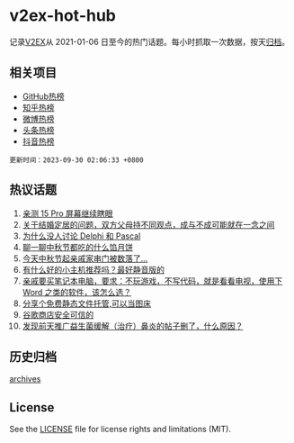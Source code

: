# v2ex-hot-hub

 记录[V2EX](https://www.v2ex.com/)从 2021-01-06 日至今的热门话题。每小时抓取一次数据，按天[归档](archives)。
 
 ## 相关项目

- [GitHub热榜](https://github.com/it985/github-hot-hub)
- [知乎热榜](https://github.com/it985/zhihu-hot-hub)
- [微博热榜](https://github.com/it985/weibo-hot-hub)
- [头条热榜](https://github.com/it985/toutiao-hot-hub)
- [抖音热榜](https://github.com/it985/douyin-hot-hub)


 `更新时间：2023-09-30 02:06:33 +0800`

## 热议话题

1. [亲测 15 Pro 屏幕继续瞎眼](https://www.v2ex.com/t/978087)
1. [关于结婚定居的问题，双方父母持不同观点，成与不成可能就在一念之间](https://www.v2ex.com/t/978135)
1. [为什么没人讨论 Delphi 和 Pascal](https://www.v2ex.com/t/978109)
1. [聊一聊中秋节都吃的什么馅月饼](https://www.v2ex.com/t/978137)
1. [今天中秋节起亲戚家串门被数落了...](https://www.v2ex.com/t/978181)
1. [有什么好的小主机推荐吗？最好静音版的](https://www.v2ex.com/t/978101)
1. [亲戚要买笔记本电脑，要求：不玩游戏，不写代码，就是看看电视，使用下 Word 之类的软件，该怎么选？](https://www.v2ex.com/t/978178)
1. [分享个免费静态文件托管,可以当图床](https://www.v2ex.com/t/978104)
1. [谷歌商店安全可信的](https://www.v2ex.com/t/978127)
1. [发现前天推广益生菌缓解（治疗）鼻炎的帖子删了，什么原因？](https://www.v2ex.com/t/978115)

## 历史归档

[archives](archives)

## License

See the [LICENSE](LICENSE) file for license rights and limitations (MIT).

